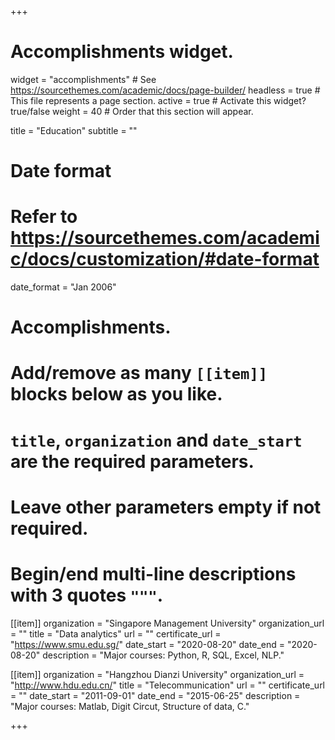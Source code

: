 +++
# Accomplishments widget.
widget = "accomplishments"  # See https://sourcethemes.com/academic/docs/page-builder/
headless = true  # This file represents a page section.
active = true  # Activate this widget? true/false
weight = 40  # Order that this section will appear.

title = "Education"
subtitle = ""

# Date format
#   Refer to https://sourcethemes.com/academic/docs/customization/#date-format
date_format = "Jan 2006"

# Accomplishments.
#   Add/remove as many `[[item]]` blocks below as you like.
#   `title`, `organization` and `date_start` are the required parameters.
#   Leave other parameters empty if not required.
#   Begin/end multi-line descriptions with 3 quotes `"""`.

[[item]]
  organization = "Singapore Management University"
  organization_url = ""
  title = "Data analytics"
  url = ""
  certificate_url = "https://www.smu.edu.sg/"
  date_start = "2020-08-20"
  date_end = "2020-08-20"
  description = "Major courses: Python, R, SQL, Excel, NLP."

[[item]]
  organization = "Hangzhou Dianzi University"
  organization_url = "http://www.hdu.edu.cn/"
  title = "Telecommunication"
  url = ""
  certificate_url = ""
  date_start = "2011-09-01"
  date_end = "2015-06-25"
  description = "Major courses: Matlab, Digit Circut, Structure of data, C."


+++
